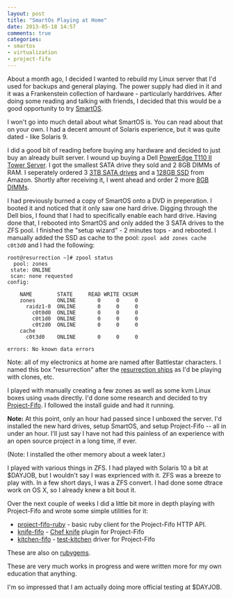 ```yaml
---
layout: post
title: "SmartOs Playing at Home"
date: 2013-05-18 14:57
comments: true
categories:
- smartos
- virtualization
- project-fifo
---
```


About a month ago, I decided I wanted to rebuild my Linux server that
I'd used for backups and general playing.  The power supply had died
in it and it was a Frankenstein collection of hardware - particularly
harddrives.  After doing some reading and talking with friends, I
decided that this would be a good opportunity to try [SmartOS](http://smartos.org/).

<!--more-->

I won't go into much detail about what SmartOS is. You can read about
that on your own.  I had a decent amount of Solaris experience, but it
was quite dated - like Solaris 9.

I did a good bit of reading before buying any hardware and decided to
just buy an already built server. I wound up buying a Dell [PowerEdge T110 II Tower Server](http://www.dell.com/us/business/p/poweredge-t110-2/fs).  I got the smallest SATA drive they sold and 2
8GB DIMMs of RAM.
I seperately ordered 3 [3TB SATA drives](http://www.amazon.com/gp/product/B005T3GRLY/ref=oh_details_o02_s00_i01?ie=UTF8&psc=1)
and a
[128GB SSD](http://www.amazon.com/gp/product/B009NB8WR0/ref=oh_details_o02_s00_i03?ie=UTF8&psc=1)
from Amazon.  Shortly after receiving it, I went ahead and order 2
more
[8GB DIMMs](http://www.crucial.com/store/mpartspecs.aspx?mtbpoid=FFCD7DA4A5CA7304).

I had previously burned a copy of SmartOS onto a DVD in preperation. I
booted it and noticed that it only saw one hard drive. Digging through
the Dell bios, I found that I had to specifically enable each hard
drive.  Having done that, I rebooted into SmartOS and only added the 3
SATA drives to the ZFS pool. I finished the "setup wizard" - 2 minutes
tops - and rebooted. I manually added the SSD as cache to the pool:
`zpool add zones cache c0t3d0` and I had the following:

    root@resurrection ~]# zpool status
      pool: zones
     state: ONLINE
     scan: none requested
    config:

        NAME        STATE     READ WRITE CKSUM
        zones       ONLINE       0     0     0
          raidz1-0  ONLINE       0     0     0
            c0t0d0  ONLINE       0     0     0
            c0t1d0  ONLINE       0     0     0
            c0t2d0  ONLINE       0     0     0
        cache
          c0t3d0    ONLINE       0     0     0

    errors: No known data errors

Note: all of my electronics at home are named after Battlestar
characters. I named this box "resurrection" after the [resurrection ships](http://en.battlestarwiki.org/wiki/Resurrection_Ship) as I'd be playing with clones, etc.

I played with manually creating a few zones as well as some kvm Linux
boxes using `vmadm` directly. I'd done some research and decided to
try [Project-Fifo](http://project-fifo.net/). I followed the install
guide and had it running.

**Note:** At this point, only an hour had passed since I unboxed the
server. I'd installed the new hard drives, setup SmartOS, and setup
Project-Fifo -- all in under an hour. I'll just say I have not had
this painless of an experience with an open source project in a long
time, if ever.

(Note: I installed the other memory about a week later.)

I played with various things in ZFS. I had played with Solaris 10 a
bit at $DAYJOB, but I wouldn't say I was exprienced with it. ZFS was a
breeze to play with.  In a few short days, I was a ZFS convert.  I had
done some dtrace work on OS X, so I already knew a bit  bout it.

Over the next couple of weeks I did a little bit more in depth playing
with Project-Fifo and wrote some simple utilities for it:

* [project-fifo-ruby](https://github.com/bakins/project-fifo-ruby) -
  basic ruby client for the Project-Fifo HTTP API.
* [knife-fifo](https://github.com/bakins/knife-fifo) - [Chef knife](http://docs.opscode.com/plugin_knife.html)
  plugin for Project-Fifo
* [kitchen-fifo](https://github.com/bakins/kitchen-fifo) -
  [test-kitchen](https://github.com/opscode/test-kitchen) driver for
  Project-Fifo

These are also on [rubygems](http://rubygems.org).

These are very much works in progress and were written more for my own
education that anything.

I'm so impressed that I am actually doing more official testing at
$DAYJOB.

